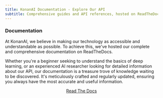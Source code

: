 ```yaml
---
title: KonanAI Documentation - Explore Our API
subtitle: Comprehensive guides and API references, hosted on ReadTheDocs
---
```


### Documentation

At KonanAI, we believe in making our technology as accessible and understandable as possible. To achieve this, we've hosted our complete and comprehensive documentation on ReadTheDocs. 

Whether you're a beginner seeking to understand the basics of deep learning, or an experienced AI researcher looking for detailed information about our API, our documentation is a treasure trove of knowledge waiting to be discovered. It's meticulously crafted and regularly updated, ensuring you always have the most accurate and useful information.

<div class="buttons" style="text-align: center;">
  <a href="https://konanai.readthedocs.io" class="btn btn-primary">
    Read The Docs
  </a>
</div>
